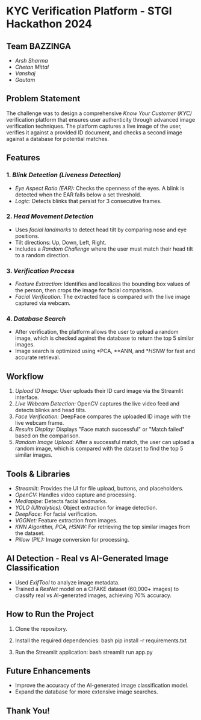 # KYC Verification Platform - STGI Hackathon 2024

## Team BAZZINGA
- *Arsh Sharma*
- *Chetan Mittal*
- *Vanshaj*
- *Gautam*

## Problem Statement
The challenge was to design a comprehensive *Know Your Customer (KYC)* verification platform that ensures user authenticity through advanced image verification techniques. The platform captures a live image of the user, verifies it against a provided ID document, and checks a second image against a database for potential matches.

## Features

### 1. *Blink Detection (Liveness Detection)*
   - *Eye Aspect Ratio (EAR):* Checks the openness of the eyes. A blink is detected when the EAR falls below a set threshold.
   - *Logic:* Detects blinks that persist for 3 consecutive frames.

### 2. *Head Movement Detection*
   - Uses *facial landmarks* to detect head tilt by comparing nose and eye positions.
   - Tilt directions: Up, Down, Left, Right.
   - Includes a *Random Challenge* where the user must match their head tilt to a random direction.

### 3. *Verification Process*
   - *Feature Extraction:* Identifies and localizes the bounding box values of the person, then crops the image for facial comparison.
   - *Facial Verification:* The extracted face is compared with the live image captured via webcam.

### 4. *Database Search*
   - After verification, the platform allows the user to upload a random image, which is checked against the database to return the top 5 similar images.
   - Image search is optimized using *PCA, **ANN, and **HSNW* for fast and accurate retrieval.

## Workflow
1. *Upload ID Image:* User uploads their ID card image via the Streamlit interface.
2. *Live Webcam Detection:* OpenCV captures the live video feed and detects blinks and head tilts.
3. *Face Verification:* DeepFace compares the uploaded ID image with the live webcam frame.
4. *Results Display:* Displays "Face match successful" or "Match failed" based on the comparison.
5. *Random Image Upload:* After a successful match, the user can upload a random image, which is compared with the dataset to find the top 5 similar images.

## Tools & Libraries
- *Streamlit:* Provides the UI for file upload, buttons, and placeholders.
- *OpenCV:* Handles video capture and processing.
- *Mediapipe:* Detects facial landmarks.
- *YOLO (Ultralytics):* Object extraction for image detection.
- *DeepFace:* For facial verification.
- *VGGNet:* Feature extraction from images.
- *KNN Algorithm, PCA, HSNW:* For retrieving the top similar images from the dataset.
- *Pillow (PIL):* Image conversion for processing.

## AI Detection - Real vs AI-Generated Image Classification
- Used *ExifTool* to analyze image metadata.
- Trained a *ResNet* model on a CIFAKE dataset (60,000+ images) to classify real vs AI-generated images, achieving 70% accuracy.

## How to Run the Project
1. Clone the repository.
2. Install the required dependencies:
   bash
   pip install -r requirements.txt
   
3. Run the Streamlit application:
   bash
   streamlit run app.py
   

## Future Enhancements
- Improve the accuracy of the AI-generated image classification model.
- Expand the database for more extensive image searches.

## Thank You!
